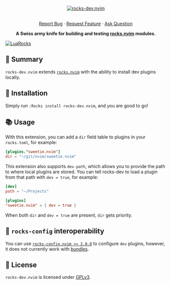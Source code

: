 <!-- markdownlint-disable -->
<br />
<div align="center">
  <a href="https://github.com/nvim-neorocks/rocks-dev.nvim">
    <img src="./rocks-header.svg" alt="rocks-dev.nvim">
  </a>
  <p align="center">
    <!-- <br /> -->
    <!-- <a href="./doc/rocks-dev.txt"><strong>Explore the docs »</strong></a> -->
    <!-- <br /> -->
    <br />
    <a href="https://github.com/nvim-neorocks/rocks-dev.nvim/issues/new?assignees=&labels=bug">Report Bug</a>
    ·
    <a href="https://github.com/nvim-neorocks/rocks-dev.nvim/issues/new?assignees=&labels=enhancement">Request Feature</a>
    ·
    <a href="https://github.com/nvim-neorocks/rocks.nvim/discussions/new?category=q-a">Ask Question</a>
  </p>
  <p>
    <strong>
      A Swiss army knife for building and testing <a href="https://github.com/nvim-neorocks/rocks.nvim/">rocks.nvim</a> modules.
    </strong>
  </p>
</div>
<!-- markdownlint-restore -->

[![LuaRocks][luarocks-shield]][luarocks-url]

## :star2: Summary

`rocks-dev.nvim` extends [`rocks.nvim`](https://github.com/nvim-neorocks/rocks.nvim)
with the ability to install dev plugins locally.

## :hammer: Installation

Simply run `:Rocks install rocks-dev.nvim`,
and you are good to go!

## :books: Usage

With this extension, you can add a `dir` field table to plugins in your `rocks.toml`,
for example:

```toml
[plugins."sweetie.nvim"]
dir = "~/git/nvim/sweetie.nvim"
```

This extension also supports `dev.path`, which allows you to provide the path to where local plugins
are stored. You can tell rocks-dev to load a plugin from that path with `dev = true`, for example:

```toml
[dev]
path = "~/Projects"

[plugins]
"sweetie.nvim" = { dev = true }
```

When both `dir` and `dev = true` are present, `dir` gets priority.

## :electric_plug: `rocks-config` interoperability

You can use [`rocks-config.nvim >= 2.0.0`](https://github.com/nvim-neorocks/rocks-config.nvim) 
to configure `dev` plugins, however, it does not currently work with [bundles](https://github.com/nvim-neorocks/rocks-config.nvim?tab=readme-ov-file#plugin-bundles).

## :book: License

`rocks-dev.nvim` is licensed under [GPLv3](./LICENSE).

[luarocks-shield]: https://img.shields.io/luarocks/v/neorocks/rocks-dev.nvim?logo=lua&color=purple&style=for-the-badge
[luarocks-url]: https://luarocks.org/modules/neorocks/rocks-dev.nvim
